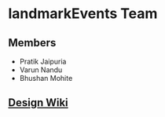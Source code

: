 # landmarkEvents Team 

## Members
* Pratik Jaipuria
* Varun Nandu
* Bhushan Mohite

## [Design Wiki](https://github.com/PratikJaipuria/landmarkEvents/wiki)
